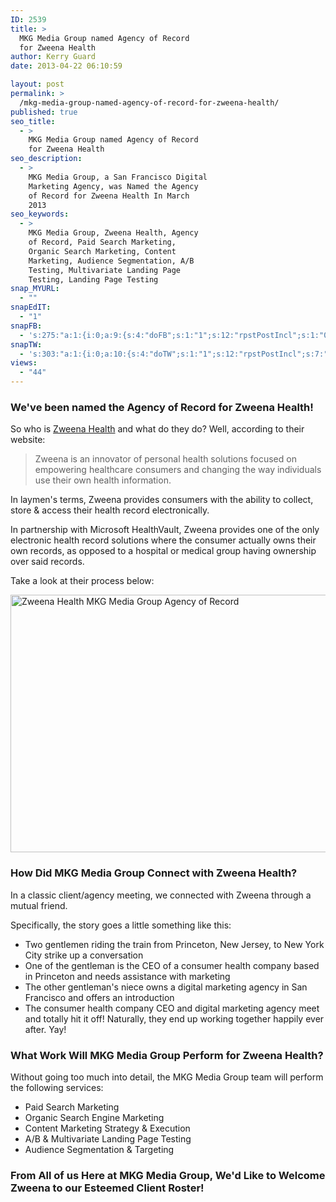 ```yaml
---
ID: 2539
title: >
  MKG Media Group named Agency of Record
  for Zweena Health
author: Kerry Guard
date: 2013-04-22 06:10:59

layout: post
permalink: >
  /mkg-media-group-named-agency-of-record-for-zweena-health/
published: true
seo_title:
  - >
    MKG Media Group named Agency of Record
    for Zweena Health
seo_description:
  - >
    MKG Media Group, a San Francisco Digital
    Marketing Agency, was Named the Agency
    of Record for Zweena Health In March
    2013
seo_keywords:
  - >
    MKG Media Group, Zweena Health, Agency
    of Record, Paid Search Marketing,
    Organic Search Marketing, Content
    Marketing, Audience Segmentation, A/B
    Testing, Multivariate Landing Page
    Testing, Landing Page Testing
snap_MYURL:
  - ""
snapEdIT:
  - "1"
snapFB:
  - 's:275:"a:1:{i:0;a:9:{s:4:"doFB";s:1:"1";s:12:"rpstPostIncl";s:1:"0";s:8:"postType";s:1:"A";s:10:"AttachPost";s:1:"2";s:10:"SNAPformat";s:51:"New post (%TITLE%) has been published on %SITENAME%";s:9:"isAutoImg";s:1:"A";s:8:"imgToUse";b:0;s:9:"isAutoURL";s:1:"A";s:8:"urlToUse";b:0;}}";'
snapTW:
  - 's:303:"a:1:{i:0;a:10:{s:4:"doTW";s:1:"1";s:12:"rpstPostIncl";s:7:"nxsi0tw";s:10:"SNAPformat";s:15:"%TITLE% - %URL%";s:8:"attchImg";s:1:"1";s:9:"isAutoImg";s:1:"A";s:8:"imgToUse";b:0;s:11:"isPrePosted";s:1:"1";s:8:"isPosted";s:1:"1";s:4:"pgID";s:18:"437273653328093184";s:5:"pDate";s:19:"2014-02-22 17:12:18";}}";'
views:
  - "44"
---
```

<h3>We've been named the Agency of Record for Zweena Health!</h3>

<p>So who is <a href="http://zweenahealth.com" target="_blank">Zweena Health</a> and what do they do? Well, according to their website:</p>

<blockquote>Zweena is an innovator of personal health solutions focused on empowering healthcare consumers and changing the way individuals use their own health information.</blockquote>

<p>In laymen's terms, Zweena provides consumers with the ability to collect, store &amp; access their health record electronically.</p>

<p>In partnership with Microsoft HealthVault, Zweena provides one of the only electronic health record solutions where the consumer actually owns their own records, as opposed to a hospital or medical group having ownership over said records.</p>

<p>Take a look at their process below:</p>

<img class="alignleft  wp-image-2556" alt="Zweena Health MKG Media Group Agency of Record" src="http://mkgmediagroup.com/wp-content/uploads/2013/04/Zweena-Screenshot.png" width="793" height="412" />

<h3>How Did MKG Media Group Connect with Zweena Health?</h3>

<p>In a classic client/agency meeting, we connected with Zweena through a mutual friend.</p>

<p>Specifically, the story goes a little something like this:</p>
<ul>
	<li><span style="line-height: 14px;">Two gentlemen riding the train from Princeton, New Jersey, to New York City strike up a conversation</span></li>
	<li>One of the gentleman is the CEO of a consumer health company based in Princeton and needs assistance with marketing</li>
	<li>The other gentleman's niece owns a digital marketing agency in San Francisco and offers an introduction</li>
	<li>The consumer health company CEO and digital marketing agency meet and totally hit it off! Naturally, they end up working together happily ever after. Yay!</li>
</ul>

<h3>What Work Will MKG Media Group Perform for Zweena Health?</h3>
<p>Without going too much into detail, the MKG Media Group team will perform the following services:</p>
<ul>
	<li>Paid Search Marketing</li>
	<li>Organic Search Engine Marketing</li>
	<li>Content Marketing Strategy &amp; Execution</li>
	<li>A/B &amp; Multivariate Landing Page Testing</li>
	<li>Audience Segmentation &amp; Targeting</li>
</ul>

<h3>From All of us Here at MKG Media Group, We'd Like to Welcome Zweena to our Esteemed Client Roster!</h3>